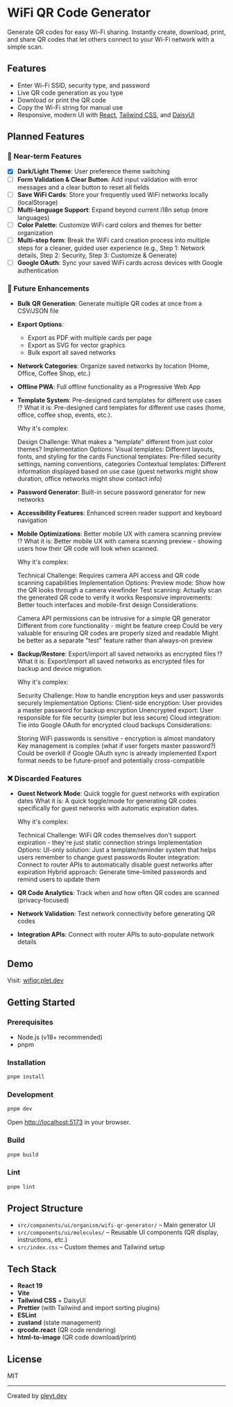 # WiFi QR Code Generator

Generate QR codes for easy Wi-Fi sharing. Instantly create, download, print, and share QR codes that let others connect to your Wi-Fi network with a simple scan.

## Features

- Enter Wi-Fi SSID, security type, and password
- Live QR code generation as you type
- Download or print the QR code
- Copy the Wi-Fi string for manual use
- Responsive, modern UI with [React](https://react.dev), [Tailwind CSS](https://tailwindcss.com/), and [DaisyUI](https://daisyui.com/)

## Planned Features

### 🎯 Near-term Features

- [x] **Dark/Light Theme**: User preference theme switching
- [ ] **Form Validation & Clear Button**: Add input validation with error messages and a clear button to reset all fields
- [ ] **Save WiFi Cards**: Store your frequently used WiFi networks locally (localStorage)
- [ ] **Multi-language Support**: Expand beyond current i18n setup (more languages)
- [ ] **Color Palette**: Customize WiFi card colors and themes for better organization
- [ ] **Multi-step form**: Break the WiFi card creation process into multiple steps for a cleaner, guided user experience (e.g., Step 1: Network details, Step 2: Security, Step 3: Customize & Generate)
- [ ] **Google OAuth**: Sync your saved WiFi cards across devices with Google authentication

### 🚀 Future Enhancements

- **Bulk QR Generation**: Generate multiple QR codes at once from a CSV/JSON file
- **Export Options**:

    - Export as PDF with multiple cards per page
    - Export as SVG for vector graphics
    - Bulk export all saved networks

- **Network Categories**: Organize saved networks by location (Home, Office, Coffee Shop, etc.)
- **Offline PWA**: Full offline functionality as a Progressive Web App
- **Template System**: Pre-designed card templates for different use cases ⁉️
  What it is: Pre-designed card templates for different use cases (home, office, coffee shop, events, etc.).

    Why it's complex:

    Design Challenge: What makes a "template" different from just color themes?
    Implementation Options:
    Visual templates: Different layouts, fonts, and styling for the cards
    Functional templates: Pre-filled security settings, naming conventions, categories
    Contextual templates: Different information displayed based on use case (guest networks might show duration, office networks might show contact info)

- **Password Generator**: Built-in secure password generator for new networks
- **Accessibility Features**: Enhanced screen reader support and keyboard navigation
- **Mobile Optimizations**: Better mobile UX with camera scanning preview ⁉️
  What it is: Better mobile UX with camera scanning preview - showing users how their QR code will look when scanned.

    Why it's complex:

    Technical Challenge: Requires camera API access and QR code scanning capabilities
    Implementation Options:
    Preview mode: Show how the QR looks through a camera viewfinder
    Test scanning: Actually scan the generated QR code to verify it works
    Responsive improvements: Better touch interfaces and mobile-first design
    Considerations:

    Camera API permissions can be intrusive for a simple QR generator
    Different from core functionality - might be feature creep
    Could be very valuable for ensuring QR codes are properly sized and readable
    Might be better as a separate "test" feature rather than always-on preview

- **Backup/Restore**: Export/import all saved networks as encrypted files ⁉️
  What it is: Export/import all saved networks as encrypted files for backup and device migration.

    Why it's complex:

    Security Challenge: How to handle encryption keys and user passwords securely
    Implementation Options:
    Client-side encryption: User provides a master password for backup encryption
    Unencrypted export: User responsible for file security (simpler but less secure)
    Cloud integration: Tie into Google OAuth for encrypted cloud backups
    Considerations:

    Storing WiFi passwords is sensitive - encryption is almost mandatory
    Key management is complex (what if user forgets master password?)
    Could be overkill if Google OAuth sync is already implemented
    Export format needs to be future-proof and potentially cross-compatible

### ❌ Discarded Features

- **Guest Network Mode**: Quick toggle for guest networks with expiration dates
  What it is: A quick toggle/mode for generating QR codes specifically for guest networks with automatic expiration dates.

    Why it's complex:

    Technical Challenge: WiFi QR codes themselves don't support expiration - they're just static connection strings
    Implementation Options:
    UI-only solution: Just a template/reminder system that helps users remember to change guest passwords
    Router integration: Connect to router APIs to automatically disable guest networks after expiration
    Hybrid approach: Generate time-limited passwords and remind users to update them

- **QR Code Analytics**: Track when and how often QR codes are scanned (privacy-focused)
- **Network Validation**: Test network connectivity before generating QR codes
- **Integration APIs**: Connect with router APIs to auto-populate network details

## Demo

Visit: [wifiqr.plet.dev](https://wifiqr.plet.dev)

## Getting Started

### Prerequisites

- Node.js (v18+ recommended)
- pnpm

### Installation

```bash
pnpm install
```

### Development

```bash
pnpm dev
```

Open [http://localhost:5173](http://localhost:5173) in your browser.

### Build

```bash
pnpm build
```

### Lint

```bash
pnpm lint
```

## Project Structure

- `src/components/ui/organism/wifi-qr-generator/` – Main generator UI
- `src/components/ui/molecules/` – Reusable UI components (QR display, instructions, etc.)
- `src/index.css` – Custom themes and Tailwind setup

## Tech Stack

- **React 19**
- **Vite**
- **Tailwind CSS** + DaisyUI
- **Prettier** (with Tailwind and import sorting plugins)
- **ESLint**
- **zustand** (state management)
- **qrcode.react** (QR code rendering)
- **html-to-image** (QR code download/print)

## License

MIT

---

Created by [pleyt.dev](https://pleyt.dev)
